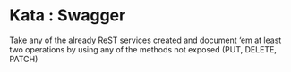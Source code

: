 # Kata : Swagger

Take any of the already ReST services created and document ‘em at least two operations by
using any of the methods not exposed (PUT, DELETE, PATCH)
